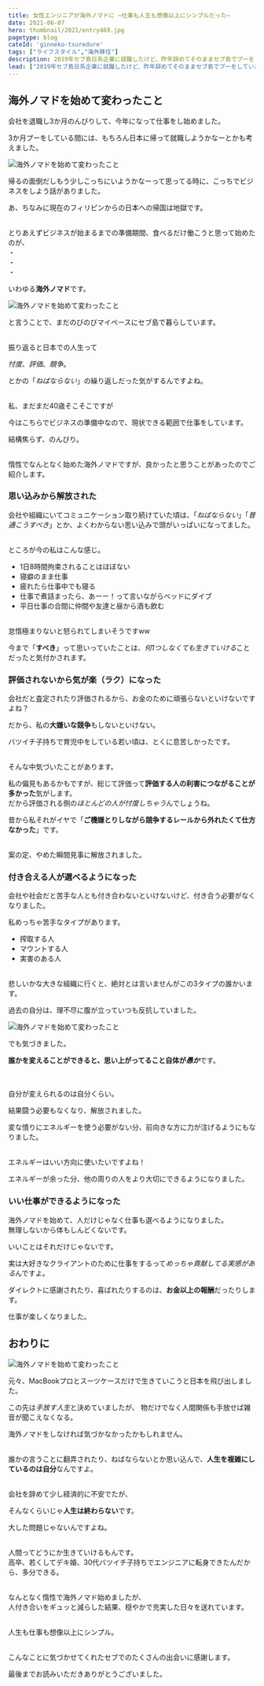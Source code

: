 ```yaml
---
title: 女性エンジニアが海外ノマドに ~仕事も人生も想像以上にシンプルだった~
date: 2021-06-07
hero: thumbnail/2021/entry469.jpg
pagetype: blog
cateId: 'ginneko-tsuredure'
tags: ["ライフスタイル","海外移住"]
description: 2019年セブ島日系企業に就職したけど、昨年辞めてそのままセブ島でプーをしていました。今年から働かねばと思い、今はフリーランスとして働いています。人生ってこんなに生きやすいんだって最近感じるようになりました。海外ノマドを始めて変わったことなど、近況報告も交えてお話しします。
lead: ["2019年セブ島日系企業に就職したけど、昨年辞めてそのままセブ島でプーをしていました。今年から働かねばと思い、今はフリーランスとして働いています。","人生ってこんなに生きやすいんだって最近感じるようになりました。海外ノマドを始めて変わったことなど、近況報告も交えてお話しします。"]
---
```


## 海外ノマドを始めて変わったこと
会社を退職し3か月のんびりして、今年になって仕事をし始めました。

3か月プーをしている間には、もちろん日本に帰って就職しようかなーとかも考えました。

![海外ノマドを始めて変わったこと](./images/2021/06/entry469-1.jpg)

帰るの面倒だしもう少しこっちにいようかなーって思ってる時に、こっちでビジネスをしよう話がありました。

あ、ちなみに現在のフィリピンからの日本への帰国は地獄です。

<card id="/blogs/entry422/"></card>



<br>とりあえずビジネスが始まるまでの準備期間、食べるだけ働こうと思って始めたのが、
<br>・
<br>・
<br>・

いわゆる**海外ノマド**です。<br>

![海外ノマドを始めて変わったこと](./images/2021/06/entry469-3.jpg)

と言うことで、まだのびのびマイペースにセブ島で暮らしています。

<br>振り返ると日本での人生って

*忖度*、*評価*、*競争*。

とかの「*ねばならない*」の繰り返しだった気がするんですよね。

<br>私、まだまだ40歳そこそこですが

<msg txt="ぶっちゃけその繰り返しで、死ぬほどうんざりしたのよね。<br>なんか、日本戻りたくないなあ。"></msg>

今はこちらでビジネスの準備中なので、現状できる範囲で仕事をしています。

結構焦らず、のんびり。

<br>惰性でなんとなく始めた海外ノマドですが、良かったと思うことがあったのでご紹介します。

### 思い込みから解放された
会社や組織にいてコミュニケーション取り続けていた頃は、「*ねばならない*」「*普通こうすべき*」とか、よくわからない思い込みで頭がいっぱいになってました。

<br>ところが今の私はこんな感じ。

* 1日8時間拘束されることはほぼない
* 寝癖のまま仕事
* 疲れたら仕事中でも寝る
* 仕事で煮詰まったら、あーー！って言いながらベッドにダイブ
* 平日仕事の合間に仲間や友達と昼から酒も飲む

<br>怠惰極まりないと怒られてしまいそうですww

今まで「**すべき**」って思いっていたことは、*何1つしなくても生きていける*ことだったと気付かされます。

### 評価されないから気が楽（ラク）になった
会社だと査定されたり評価されるから、お金のために頑張らないといけないですよね？

だから、私の**大嫌いな競争**もしないといけない。

バツイチ子持ちで育児中をしている若い頃は、とくに息苦しかったです。

<br>そんな中気づいたことがあります。

<msg txt="あれ？ちょっと待って。評価って人間が決めませんか？<br>本当にその評価定量的？本当に公平なんですか？"></msg>

私の偏見もあるかもですが、総じて評価って**評価する人の利害につながることが多かった**気がします。
<br>だから評価される側の*ほとんどの人が忖度しちゃう*んでしょうね。

昔から私それがイヤで「**ご機嫌とりしながら競争するレールから外れたくて仕方なかった**」です。

<br>案の定、やめた瞬間見事に解放されました。

### 付き合える人が選べるようになった

会社や社会だと苦手な人とも付き合わないといけないけど、付き合う必要がなくなりました。

私めっちゃ苦手なタイプがあります。

* 搾取する人
* マウントする人
* 実害のある人

<br>悲しいかな大きな組織に行くと、絶対とは言いませんがこの3タイプの誰かいます。

過去の自分は、理不尽に腹が立っていつも反抗していました。

![海外ノマドを始めて変わったこと](./images/2021/06/entry469-4.jpg)

でも気づきました。

**誰かを変えることができると、思い上がってること自体が*愚か***です。

<br><br>自分が変えられるのは自分くらい。

<msg txt="苦しい状況に甘んじるのも自分の責任。<br>現状が耐えられないなら、耐える必要もないし、イヤなら自分が去ればいいんです。"></msg>

結果闘う必要もなくなり、解放されました。

変な憤りにエネルギーを使う必要がない分、前向きな方に力が注げるようにもなりました。

<br>エネルギーはいい方向に使いたいですよね！

エネルギーが余った分、他の周りの人をより大切にできるようになりました。


### いい仕事ができるようになった

海外ノマドを始めて、人だけじゃなく仕事も選べるようになりました。
<br>無理しないから体もしんどくないです。

いいことはそれだけじゃないです。

実は大好きなクライアントのために仕事をするって*めっちゃ貢献してる実感がある*んですよ。

ダイレクトに感謝されたり、喜ばれたりするのは、**お金以上の報酬**だったりします。

仕事が楽しくなりました。


<msg txt="人生のほとんどの時間って仕事してますよね？<br>その間が幸せだったらサイコーじゃないですか？！！"></msg>

## おわりに

![海外ノマドを始めて変わったこと](./images/2021/06/entry469-2.jpg)

元々、MacBookプロとスーツケースだけで生きていこうと日本を飛び出しました。

この先は*手放す人生*と決めていましたが、
物だけでなく人間関係も手放せば雑音が聞こえなくなる。

海外ノマドをしなければ気づかなかったかもしれません。

<br>誰かの言うことに翻弄されたり、ねばならないとか思い込んで、**人生を複雑にしているのは自分**なんですよ。

<br>会社を辞めて少し経済的に不安でたが、

そんなくらいじゃ**人生は終わらない**です。

大した問題じゃないんですよね。

<br>人間ってどうにか生きていけるもんです。<br>
高卒、若くしてデキ婚、30代バツイチ子持ちでエンジニアに転身できたんだから、多分できる。

<br>なんとなく惰性で海外ノマド始めましたが、<br>
人付き合いをギュッと減らした結果、穏やかで充実した日々を送れています。

<br>人生も仕事も想像以上にシンプル。

<br>こんなことに気づかせてくれたセブでのたくさんの出会いに感謝します。

最後までお読みいただきありがとうございました。
